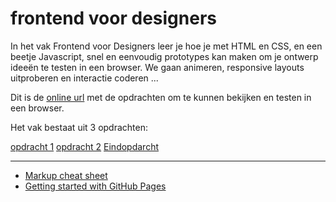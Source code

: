 # frontend voor designers

In het vak Frontend voor Designers leer je hoe je met HTML en CSS, en een beetje Javascript, snel en eenvoudig prototypes kan maken om je ontwerp ideeën te testen in een browser. We gaan animeren, responsive layouts uitproberen en interactie coderen ...

Dit is de [online url](https://x-track.github.io/frontendvoordesigners/) met de opdrachten om te kunnen bekijken en testen in een browser.

Het vak bestaat uit 3 opdrachten:


[opdracht 1](https://x-track.github.io/frontendvoordesigners/opdracht1)
[opdracht 2](https://x-track.github.io/frontendvoordesigners/opdracht2)
[Eindopdarcht](https://x-track.github.io/frontendvoordesigners/eindopdracht)


---
- [Markup cheat sheet](https://github.com/adam-p/markdown-here/wiki/Markdown-Cheatsheet)
- [Getting started with GitHub Pages](https://guides.github.com/features/pages/)
